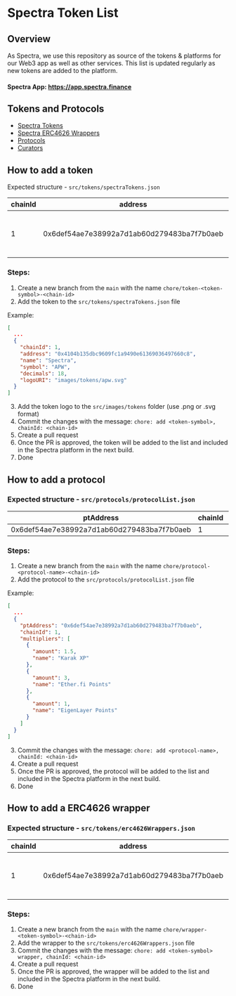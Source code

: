 # Spectra Token List

## Overview

As Spectra, we use this repository as source of the tokens & platforms for our Web3 app as well as other services. This
list is updated regularly as new tokens are added to the platform.

#### Spectra App: https://app.spectra.finance

## Tokens and Protocols

-   [Spectra Tokens](src/tokens/spectraTokens.json)
-   [Spectra ERC4626 Wrappers](src/tokens/erc4626Wrappers.json)
-   [Protocols](src/protocols/protocolList.json)
-   [Curators](src/curators/curatorList.json)

## How to add a token

Expected structure - `src/tokens/spectraTokens.json`

| chainId | address                                    | symbol | name          | decimals | logoURI                  | extensions                                                  |
| ------- | ------------------------------------------ | ------ | ------------- | -------- | ------------------------ | ----------------------------------------------------------- |
| 1       | 0x6def54ae7e38992a7d1ab60d279483ba7f7b0aeb | KweETH | Wrapped Ether | 18       | /images/tokens/weETH.svg | underlying, ibtRoutes, protocol, faucetAddress, aprEndpoint |

### Steps:

1. Create a new branch from the `main` with the name `chore/token-<token-symbol>-<chain-id>`
2. Add the token to the `src/tokens/spectraTokens.json` file

Example:

```json
[
  ...
  {
    "chainId": 1,
    "address": "0x4104b135dbc9609fc1a9490e61369036497660c8",
    "name": "Spectra",
    "symbol": "APW",
    "decimals": 18,
    "logoURI": "images/tokens/apw.svg"
  }
]
```

3. Add the token logo to the `src/images/tokens` folder (use .png or .svg format)
4. Commit the changes with the message: `chore: add <token-symbol>, chainId: <chain-id>`
5. Create a pull request
6. Once the PR is approved, the token will be added to the list and included in the Spectra platform in the next build.
7. Done

## How to add a protocol

### Expected structure - `src/protocols/protocolList.json`

| ptAddress                                  | chainId | token.symbol | multipliers.amount | multipliers.name |
| ------------------------------------------ | ------- | ------------ | ------------------ | ---------------- |
| 0x6def54ae7e38992a7d1ab60d279483ba7f7b0aeb | 1       | weETH        | 1.5                | Karak XP         |

### Steps:

1. Create a new branch from the `main` with the name `chore/protocol-<protocol-name>-<chain-id>`
2. Add the protocol to the `src/protocols/protocolList.json` file

Example:

```json
[
  ...
  {
    "ptAddress": "0x6def54ae7e38992a7d1ab60d279483ba7f7b0aeb",
    "chainId": 1,
    "multipliers": [
      {
        "amount": 1.5,
        "name": "Karak XP"
      },
      {
        "amount": 3,
        "name": "Ether.fi Points"
      },
      {
        "amount": 1,
        "name": "EigenLayer Points"
      }
    ]
  }
]
```

3. Commit the changes with the message: `chore: add <protocol-name>, chainId: <chain-id>`
4. Create a pull request
5. Once the PR is approved, the protocol will be added to the list and included in the Spectra platform in the next
   build.
6. Done

## How to add a ERC4626 wrapper

### Expected structure - `src/tokens/erc4626Wrappers.json`

| chainId | address                                    | symbol | name          | decimals | logoURI                  | extensions                                          |
| ------- | ------------------------------------------ | ------ | ------------- | -------- | ------------------------ | --------------------------------------------------- |
| 1       | 0x6def54ae7e38992a7d1ab60d279483ba7f7b0aeb | KweETH | Wrapped Ether | 18       | /images/tokens/weETH.svg | underlying, ibtRoutes, protocol, aprEndpoint, vault |

### Steps:

1. Create a new branch from the `main` with the name `chore/wrapper-<token-symbol>-<chain-id>`
2. Add the wrapper to the `src/tokens/erc4626Wrappers.json` file
3. Commit the changes with the message: `chore: add <token-symbol> wrapper, chainId: <chain-id>`
4. Create a pull request
5. Once the PR is approved, the wrapper will be added to the list and included in the Spectra platform in the next
   build.
6. Done
